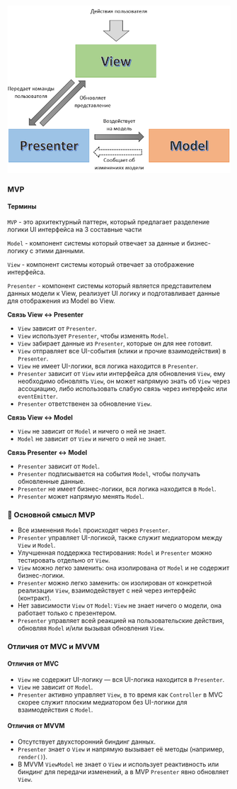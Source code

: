 ![alt text](docs/mvp.png)

### MVP

#### Термины

`MVP` - это архитектурный паттерн, который предлагает разделение логики UI интерфейса на 3 составные части

`Model` - компонент системы который отвечает за данные и бизнес-логику с этими данными.

`View` - компонент системы который отвечает за отображение интерфейса.

`Presenter` - компонент системы который является представителем данных модели к View, реализует UI логику и подготавливает данные для отображения из Model во View.

**Связь View ↔ Presenter**

- `View` зависит от `Presenter`.
- `View` использует `Presenter`, чтобы изменять `Model`.
- `View` забирает данные из `Presenter`, которые он для нее готовит.
- `View` отправляет все UI-события (клики и прочие взаимодействия) в `Presenter`.
- `View` не имеет UI-логики, вся логика находится в `Presenter`.
- `Presenter` зависит от `View` или интерфейса для обновления `View`, ему необходимо обновлять `View`, он может напрямую знать об `View` через ассоциацию, либо использовать слабую связь через интерфейс или `eventEmitter`.
- `Presenter` ответственен за обновление `View`.

**Связь View ↔ Model**

- `View` не зависит от `Model` и ничего о ней не знает.
- `Model` не зависит от `View` и ничего о ней не знает.

**Связь Presenter ↔ Model**

- `Presenter` зависит от `Model`.
- `Presenter` подписывается на события `Model`, чтобы получать обновленные данные.
- `Presenter` не имеет бизнес-логики, вся логика находится в `Model`.
- `Presenter` может напрямую менять `Model`.

### 📌 Основной смысл MVP

- Все изменения `Model` происходят через `Presenter`.
- `Presenter` управляет UI-логикой, также служит медиатором между `View` и `Model`.
- Улучшенная поддержка тестирования: `Model` и `Presenter` можно тестировать отдельно от `View`.
- `View` можно легко заменить: она изолирована от `Model` и не содержит бизнес-логики.
- `Presenter` можно легко заменить: он изолирован от конкретной реализации `View`, взаимодействует с ней через интерфейс (контракт).
- Нет зависимости `View` от `Model`: `View` не знает ничего о модели, она работает только с презентером.
- `Presenter` управляет всей реакцией на пользовательские действия, обновляя `Model` и/или вызывая обновления `View`.

### Отличия от MVC и MVVM

#### Отличия от MVC

- `View` не содержит UI-логику — вся UI-логика находится в `Presenter`.
- `View` не зависит от `Model`.
- `Presenter` активно управляет `View`, в то время как `Controller` в MVC скорее служит плоским медиатором без UI-логики для взаимодействия с `Model`.

#### Отличия от MVVM

- Отсутствует двухсторонний биндинг данных.
- `Presenter` знает о `View` и напрямую вызывает её методы (например, `render()`).
- В MVVM `ViewModel` не знает о `View` и использует реактивность или биндинг для передачи изменений, а в MVP `Presenter` явно обновляет `View`.
